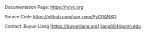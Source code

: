 Documentation Page: https://ncvx.org

Source Code https://github.com/sun-umn/PyGRANSO 

Contact: Buyun Liang [https://buyunliang.org] liang664@umn.edu

